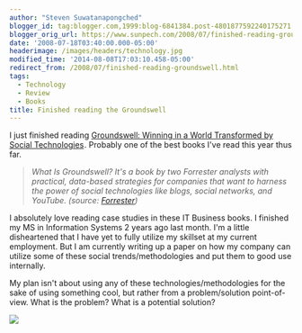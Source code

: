 ```yaml
---
author: "Steven Suwatanapongched"
blogger_id: tag:blogger.com,1999:blog-6841384.post-4801877592240175271
blogger_orig_url: https://www.sunpech.com/2008/07/finished-reading-groundswell.html
date: '2008-07-18T03:40:00.000-05:00'
headerimage: /images/headers/technology.jpg
modified_time: '2014-08-08T17:03:10.458-05:00'
redirect_from: /2008/07/finished-reading-groundswell.html
tags:
  - Technology
  - Review
  - Books
title: Finished reading the Groundswell
---
```



I just finished reading <a href="https://www.amazon.com/gp/product/1422125009?ie=UTF8&amp;tag=sunpech-20&amp;linkCode=as2&amp;camp=1789&amp;creative=9325&amp;creativeASIN=1422125009">Groundswell: Winning in a World Transformed by Social Technologies</a><img    border="0" height="1" src="https://www.assoc-amazon.com/e/ir?t=sunpech-20&amp;l=as2&amp;o=1&amp;a=1422125009" style="border: none !important; margin: 0px !important;" width="1" />.  Probably one of the best books I've read this year thus far.

<blockquote>
<i>What Is Groundswell? It's a book by two Forrester analysts with practical, data-based strategies for companies that want to harness the power of social technologies like blogs, social networks, and YouTube. (source: <a href="https://www.forrester.com/Groundswell">Forrester</a>)</i></blockquote>

I absolutely love reading case studies in these IT Business books.  I finished my MS in Information Systems 2 years ago last month.  I'm a little disheartened that I have yet to fully utilize my skillset at my current employment.  But I am currently writing up a paper on how my company can utilize some of these social trends/methodologies and put them to good use internally.

My plan isn't about using any of these technologies/methodologies for the sake of using something cool, but rather from a problem/solution point-of-view.  What is the problem?  What is a potential solution?

<a href="https://www.amazon.com/gp/product/1422161986/ref=as_li_ss_il?ie=UTF8&amp;tag=sunpech-20&amp;linkCode=as2&amp;camp=1789&amp;creative=390957&amp;creativeASIN=1422161986"><img   border="0" src="https://ws.assoc-amazon.com/widgets/q?_encoding=UTF8&amp;Format=_SL160_&amp;ASIN=1422161986&amp;MarketPlace=US&amp;ID=AsinImage&amp;WS=1&amp;tag=sunpech-20&amp;ServiceVersion=20070822" /></a><img    border="0" height="1" src="https://www.assoc-amazon.com/e/ir?t=sunpech-20&amp;l=as2&amp;o=1&amp;a=1422161986" style="border: none !important; margin: 0px !important;" width="1" />